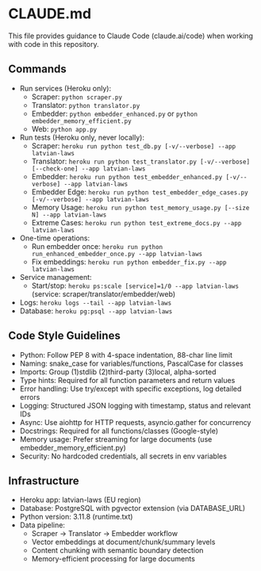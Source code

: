 # CLAUDE.md

This file provides guidance to Claude Code (claude.ai/code) when working with code in this repository.

## Commands
- Run services (Heroku only):
  - Scraper: `python scraper.py`
  - Translator: `python translator.py`
  - Embedder: `python embedder_enhanced.py` or `python embedder_memory_efficient.py`
  - Web: `python app.py`
- Run tests (Heroku only, never locally):
  - Scraper: `heroku run python test_db.py [-v/--verbose] --app latvian-laws`
  - Translator: `heroku run python test_translator.py [-v/--verbose] [--check-one] --app latvian-laws`
  - Embedder: `heroku run python test_embedder_enhanced.py [-v/--verbose] --app latvian-laws`
  - Embedder Edge: `heroku run python test_embedder_edge_cases.py [-v/--verbose] --app latvian-laws`
  - Memory Usage: `heroku run python test_memory_usage.py [--size N] --app latvian-laws`
  - Extreme Cases: `heroku run python test_extreme_docs.py --app latvian-laws`
- One-time operations:
  - Run embedder once: `heroku run python run_enhanced_embedder_once.py --app latvian-laws`
  - Fix embeddings: `heroku run python embedder_fix.py --app latvian-laws`
- Service management:
  - Start/stop: `heroku ps:scale [service]=1/0 --app latvian-laws` (service: scraper/translator/embedder/web)
- Logs: `heroku logs --tail --app latvian-laws`
- Database: `heroku pg:psql --app latvian-laws`

## Code Style Guidelines
- Python: Follow PEP 8 with 4-space indentation, 88-char line limit
- Naming: snake_case for variables/functions, PascalCase for classes
- Imports: Group (1)stdlib (2)third-party (3)local, alpha-sorted
- Type hints: Required for all function parameters and return values
- Error handling: Use try/except with specific exceptions, log detailed errors
- Logging: Structured JSON logging with timestamp, status and relevant IDs
- Async: Use aiohttp for HTTP requests, asyncio.gather for concurrency
- Docstrings: Required for all functions/classes (Google-style)
- Memory usage: Prefer streaming for large documents (use embedder_memory_efficient.py)
- Security: No hardcoded credentials, all secrets in env variables

## Infrastructure
- Heroku app: latvian-laws (EU region)
- Database: PostgreSQL with pgvector extension (via DATABASE_URL)
- Python version: 3.11.8 (runtime.txt)
- Data pipeline:
  - Scraper → Translator → Embedder workflow
  - Vector embeddings at document/chunk/summary levels
  - Content chunking with semantic boundary detection
  - Memory-efficient processing for large documents